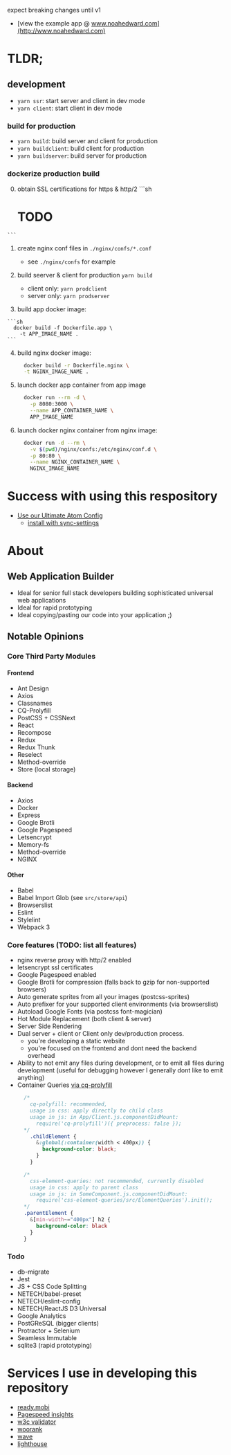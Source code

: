 expect breaking changes until v1

  - [view the example app @ www.noahedward.com](http://www.noahedward.com)

# TLDR;
## development
  - `yarn ssr`: start server and client in dev mode
  - `yarn client`: start client in dev mode

### build for production
  - `yarn build`: build server and client for production
  - `yarn buildclient`: build client for production
  - `yarn buildserver`: build server for production

### dockerize production build
  0. obtain SSL certifications for https & http/2
    ```sh
      # TODO
    ```

  1. create nginx conf files in  `./nginx/confs/*.conf`
      - see `./nginx/confs` for example

  2. build seerver & client for production `yarn build`
      - client only: `yarn prodclient`
      - server only: `yarn prodserver`

  3. build app docker image:

    ```sh
      docker build -f Dockerfile.app \
        -t APP_IMAGE_NAME .
    ```

  4. build nginx docker image:

      ```sh
        docker build -r Dockerfile.nginx \
        -t NGINX_IMAGE_NAME .
      ```

  5. launch docker app container from app image

      ```sh
        docker run --rm -d \
          -p 8080:3000 \
          --name APP_CONTAINER_NAME \
          APP_IMAGE_NAME
      ```

  6. launch docker nginx container from nginx image:
  
      ```sh
        docker run -d --rm \
          -v $(pwd)/nginx/confs:/etc/nginx/conf.d \
          -p 80:80 \
          --name NGINX_CONTAINER_NAME \
          NGINX_IMAGE_NAME
      ```

# Success with using this respository
  - [Use our Ultimate Atom Config](https://gist.github.com/noahehall/5750b966e5982e86c04fb8edf2bbe3f7)
    - [install with sync-settings](https://atom.io/packages/sync-settings)

# About
## Web Application Builder

  - Ideal for senior full stack developers building sophisticated universal web applications
  - Ideal for rapid prototyping
  - Ideal copying/pasting our code into your application ;)

## Notable Opinions
### Core Third Party Modules

#### Frontend
  - Ant Design
  - Axios
  - Classnames
  - CQ-Prolyfill
  - PostCSS + CSSNext
  - React
  - Recompose
  - Redux
  - Redux Thunk
  - Reselect
  - Method-override
  - Store (local storage)

#### Backend
  - Axios
  - Docker
  - Express
  - Google Brotli
  - Google Pagespeed
  - Letsencrypt
  - Memory-fs
  - Method-override
  - NGINX

#### Other
  - Babel
  - Babel Import Glob (see `src/store/api`)
  - Browserslist
  - Eslint
  - Stylelint
  - Webpack 3

### Core features (TODO: list all features)
  - nginx reverse proxy with http/2 enabled
  - letsencrypt ssl certificates
  - Google Pagespeed enabled
  - Google Brotli for compression (falls back to gzip for non-supported browsers)
  - Auto generate sprites from all your images (postcss-sprites)
  - Auto prefixer for your supported client environments (via browserslist)
  - Autoload Google Fonts (via postcss font-magician)
  - Hot Module Replacement (both client & server)
  - Server Side Rendering
  - Dual server + client or Client only dev/production process.
    - you're developing a static website
    - you're focused on the frontend and dont need the backend overhead
  - Ability to not emit any files during development, or to emit all files during development (useful for debugging however I generally dont like to emit anything)
  - Container Queries [via cq-prolyfill](https://github.com/ausi/cq-prolyfill/blob/master/docs/usage.md#colors)
    ```css
      /*
        cq-polyfill: recommended,
        usage in css: apply directly to child class
        usage in js: in App/Client.js.componentDidMount:
          require('cq-prolyfill')({ preprocess: false });
      */
        .childElement {
          &:global(:container(width < 400px)) {
            background-color: black;
          }
        }

      /*
        css-element-queries: not recommended, currently disabled
        usage in css: apply to parent class
        usage in js: in SomeComponent.js.componentDidMount:
          require('css-element-queries/src/ElementQueries').init();
      */
      .parentElement {
        &[min-width~="400px"] h2 {
          background-color: black
        }
      }
      ```


### Todo

  - db-migrate
  - Jest
  - JS + CSS Code Splitting
  - NETECH/babel-preset
  - NETECH/eslint-config
  - NETECH/ReactJS D3 Universal
  - Google Analytics
  - PostGReSQL (bigger clients)
  - Protractor + Selenium
  - Seamless Immutable
  - sqlite3 (rapid prototyping)

# Services I use in developing this repository

  - [ready.mobi](https://ready.mobi/)
  - [Pagespeed insights](https://developers.google.com/speed/pagespeed/)
  - [w3c validator](https://validator.w3.org/)
  - [woorank](https://www.woorank.com/)
  - [wave](http://wave.webaim.org/)
  - [lighthouse](https://developers.google.com/web/tools/lighthouse/)
